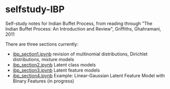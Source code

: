 # selfstudy-IBP
Self-study notes for Indian Buffet Process, from reading through "The Indian Buffet Process: An Introduction and Review", Griffiths, Ghahramani, 2011

There are three sections currently:

- [ibp_section1.ipynb](ibp_section1.ipynb) revision of multinomial distributions, Dirichlet distributions, mixture models
- [ibp_section2.ipynb](ibp_section2.ipynb) Latent class models
- [ibp_section3.ipynb](ibp_section3.ipynb) Latent feature models
- [ibp_section4.ipynb](ibp_section4.ipynb) Example: Linear-Gaussian Latent Feature Model with Binary Features (in progress)
